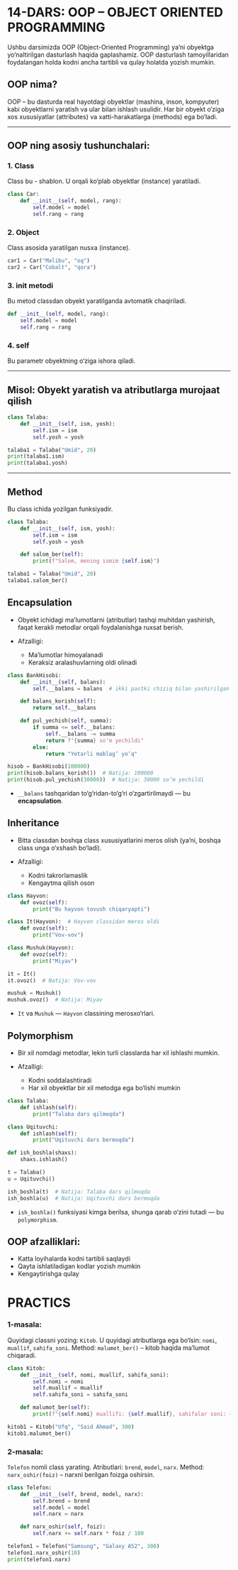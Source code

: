 
# 14-DARS: OOP – OBJECT ORIENTED PROGRAMMING

Ushbu darsimizda OOP (Object-Oriented Programming) ya’ni obyektga yo‘naltirilgan dasturlash haqida gaplashamiz. OOP dasturlash tamoyillaridan foydalangan holda kodni ancha tartibli va qulay holatda yozish mumkin.

## OOP nima?

OOP – bu dasturda real hayotdagi obyektlar (mashina, inson, kompyuter) kabi obyektlarni yaratish va ular bilan ishlash usulidir. Har bir obyekt o‘ziga xos xususiyatlar (attributes) va xatti-harakatlarga (methods) ega bo‘ladi.

---

## OOP ning asosiy tushunchalari:

### 1. Class
Class bu - shablon. U orqali ko‘plab obyektlar (instance) yaratiladi.

```python
class Car:
    def __init__(self, model, rang):
        self.model = model
        self.rang = rang
```

### 2. Object
Class asosida yaratilgan nusxa (instance).

```python
car1 = Car("Malibu", "oq")
car2 = Car("Cobalt", "qora")
```

### 3. __init__ metodi
Bu metod classdan obyekt yaratilganda avtomatik chaqiriladi.

```python
def __init__(self, model, rang):
    self.model = model
    self.rang = rang
```

### 4. self
Bu parametr obyektning o‘ziga ishora qiladi.

---

## Misol: Obyekt yaratish va atributlarga murojaat qilish

```python
class Talaba:
    def __init__(self, ism, yosh):
        self.ism = ism
        self.yosh = yosh

talaba1 = Talaba("Umid", 20)
print(talaba1.ism)
print(talaba1.yosh)
```

---

## Method
Bu class ichida yozilgan funksiyadir.

```python
class Talaba:
    def __init__(self, ism, yosh):
        self.ism = ism
        self.yosh = yosh

    def salom_ber(self):
        print(f"Salom, mening ismim {self.ism}")

talaba1 = Talaba("Umid", 20)
talaba1.salom_ber()
```

## Encapsulation 

- Obyekt ichidagi ma’lumotlarni (atributlar) tashqi muhitdan yashirish, faqat kerakli metodlar orqali foydalanishga ruxsat berish.

- Afzalligi:
  - Ma’lumotlar himoyalanadi
  - Keraksiz aralashuvlarning oldi olinadi

```python
class BankHisobi:
    def __init__(self, balans):
        self.__balans = balans  # ikki pastki chiziq bilan yashirilgan

    def balans_korish(self):
        return self.__balans

    def pul_yechish(self, summa):
        if summa <= self.__balans:
            self.__balans -= summa
            return f"{summa} so‘m yechildi"
        else:
            return "Yetarli mablag‘ yo‘q"

hisob = BankHisobi(100000)
print(hisob.balans_korish())  # Natija: 100000
print(hisob.pul_yechish(30000))  # Natija: 30000 so‘m yechildi
```

- `__balans` tashqaridan to‘g‘ridan-to‘g‘ri o‘zgartirilmaydi — bu **encapsulation**.


## Inheritance

- Bitta classdan boshqa class xususiyatlarini meros olish (ya’ni, boshqa class unga o‘xshash bo‘ladi).

- Afzalligi:
  - Kodni takrorlamaslik
  - Kengaytma qilish oson

```python
class Hayvon:
    def ovoz(self):
        print("Bu hayvon tovush chiqaryapti")

class It(Hayvon):  # Hayvon classidan meros oldi
    def ovoz(self):
        print("Vov-vov")

class Mushuk(Hayvon):
    def ovoz(self):
        print("Miyav")

it = It()
it.ovoz()  # Natija: Vov-vov

mushuk = Mushuk()
mushuk.ovoz()  # Natija: Miyav
```

- `It` va `Mushuk` — `Hayvon` classining merosxo‘rlari.

## Polymorphism

- Bir xil nomdagi metodlar, lekin turli classlarda har xil ishlashi mumkin.

- Afzalligi:
  - Kodni soddalashtiradi
  - Har xil obyektlar bir xil metodga ega bo‘lishi mumkin

```python
class Talaba:
    def ishlash(self):
        print("Talaba dars qilmoqda")

class Uqituvchi:
    def ishlash(self):
        print("Uqituvchi dars bermoqda")

def ish_boshla(shaxs):
    shaxs.ishlash()

t = Talaba()
u = Uqituvchi()

ish_boshla(t)  # Natija: Talaba dars qilmoqda
ish_boshla(u)  # Natija: Uqituvchi dars bermoqda
```

- `ish_boshla()` funksiyasi kimga berilsa, shunga qarab o‘zini tutadi — bu `polymorphism`.


## OOP afzalliklari:
- Katta loyihalarda kodni tartibli saqlaydi
- Qayta ishlatiladigan kodlar yozish mumkin
- Kengaytirishga qulay


# PRACTICS

### 1-masala:
Quyidagi classni yozing: `Kitob`. U quyidagi atributlarga ega bo‘lsin: `nomi`, `muallif`, `sahifa_soni`.
Method: `malumot_ber()` – kitob haqida ma’lumot chiqaradi.

```python
class Kitob:
    def __init__(self, nomi, muallif, sahifa_soni):
        self.nomi = nomi
        self.muallif = muallif
        self.sahifa_soni = sahifa_soni

    def malumot_ber(self):
        print(f"{self.nomi} muallifi: {self.muallif}, sahifalar soni: {self.sahifa_soni}")

kitob1 = Kitob("Ufq", "Said Ahmad", 300)
kitob1.malumot_ber()
```

### 2-masala:
`Telefon` nomli class yarating. Atributlari: `brend`, `model`, `narx`. Method: `narx_oshir(foiz)` – narxni berilgan foizga oshirsin.

```python
class Telefon:
    def __init__(self, brend, model, narx):
        self.brend = brend
        self.model = model
        self.narx = narx

    def narx_oshir(self, foiz):
        self.narx += self.narx * foiz / 100

telefon1 = Telefon("Samsung", "Galaxy A52", 300)
telefon1.narx_oshir(10)
print(telefon1.narx)
```
